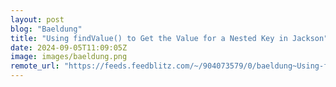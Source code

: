 ```yaml
---
layout: post
blog: "Baeldung"
title: "Using findValue() to Get the Value for a Nested Key in Jackson"
date: 2024-09-05T11:09:05Z
image: images/baeldung.png
remote_url: "https://feeds.feedblitz.com/~/904073579/0/baeldung~Using-findValue-to-Get-the-Value-for-a-Nested-Key-in-Jackson"
---
```

